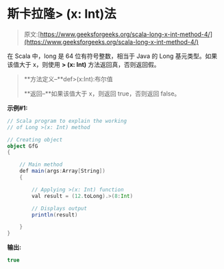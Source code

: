 # 斯卡拉隆> (x: Int)法

> 原文:[https://www.geeksforgeeks.org/scala-long-x-int-method-4/](https://www.geeksforgeeks.org/scala-long-x-int-method-4/)

在 Scala 中，long 是 64 位有符号整数，相当于 Java 的 Long 基元类型。如果该值大于 x，则使用 **> (x: Int)** 方法返回真，否则返回假。

> **方法定义–**def>(x:Int):布尔值
> 
> **返回–**如果该值大于 x，则返回 true，否则返回 false。

**示例#1:**

```scala
// Scala program to explain the working 
// of Long >(x: Int) method

// Creating object
object GfG
{ 

    // Main method
    def main(args:Array[String])
    {

        // Applying >(x: Int) function
        val result = (12.toLong).>(8:Int)

        // Displays output
        println(result)

    }
} 
```

**输出:**

```scala
true

```